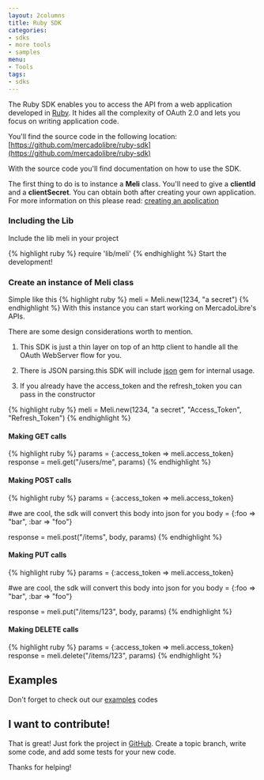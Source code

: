 ```yaml
---
layout: 2columns
title: Ruby SDK
categories:
- sdks
- more tools
- samples
menu:
- Tools
tags:
- sdks
---
```




The Ruby SDK enables you to access the API from a web application developed in [Ruby](http://www.ruby-lang.org/).
It hides all the complexity of OAuth 2.0 and lets you focus on writing application code.

You'll find the source code in the following location: [https://github.com/mercadolibre/ruby-sdk](https://github.com/mercadolibre/ruby-sdk)

With the source code you'll find documentation on how to use the SDK.

The first thing to do is to instance a __Meli__ class. You'll need to give a __clientId__ and a __clientSecret__. You can obtain both after creating your own application. For more information on this please read: [creating an application](http://developers.mercadolibre.com/creating-your-own-application/)

### Including the Lib
Include the lib meli in your project

{% highlight ruby %}
require 'lib/meli'
{% endhighlight %}
Start the development!

### Create an instance of Meli class
Simple like this
{% highlight ruby %}
meli = Meli.new(1234, "a secret")
{% endhighlight %}
With this instance you can start working on MercadoLibre's APIs.

There are some design considerations worth to mention.

1. This SDK is just a thin layer on top of an http client to handle all the OAuth WebServer flow for you.

2. There is JSON parsing.this SDK will include [json](http://rubygems.org/gems/json) gem for internal usage.

3. If you already have the access_token and the refresh_token you can pass in the constructor

{% highlight ruby %}
meli = Meli.new(1234, "a secret", "Access_Token", "Refresh_Token")
{% endhighlight %}
#### Making GET calls

{% highlight ruby %}
params = {:access_token => meli.access_token}
response = meli.get("/users/me", params)
{% endhighlight %}
#### Making POST calls

{% highlight ruby %}
params = {:access_token => meli.access_token}

 #we are cool, the sdk will convert this body into json for you
body = {:foo => "bar", :bar => "foo"}

response = meli.post("/items", body, params)
{% endhighlight %}

#### Making PUT calls

{% highlight ruby %}
params = {:access_token => meli.access_token}

 #we are cool, the sdk will convert this body into json for you
body = {:foo => "bar", :bar => "foo"}

response = meli.put("/items/123", body, params)
{% endhighlight %}

#### Making DELETE calls
{% highlight ruby %}
params = {:access_token => meli.access_token}
response = meli.delete("/items/123", params)
{% endhighlight %}

## Examples

Don't forget to check out our [examples](https://github.com/mercadolibre/ruby-sdk/tree/master/examples) codes

## I want to contribute!

That is great! Just fork the project in [GitHub](https://github.com/mercadolibre/ruby-sdk). Create a topic branch, write some code, and add some tests for your new code.

Thanks for helping!
